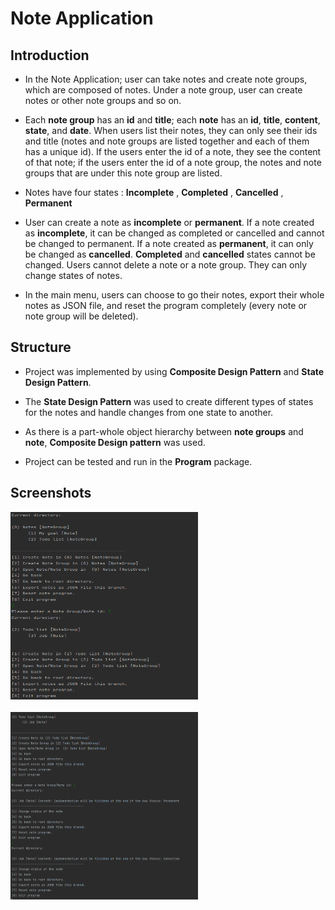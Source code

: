 # Note Application

## Introduction

- In the Note Application; user can take notes and create note groups, which are composed of notes. Under
  a note group, user can create notes or other note groups and so on.

- Each **note group** has an **id** and **title**; each **note** has an **id**, **title**, **content**, **state**, and **date**.
  When users list their notes, they can only see their ids and title (notes and note groups are listed
  together and each of them has  a unique id). If the users enter the id of a note, they  see the
  content of that note; if the users enter the id of a note group, the notes and note groups that are
  under this note group are listed.


- Notes have four states : **Incomplete** , **Completed** , **Cancelled** , **Permanent**

- User can create a note as **incomplete** or **permanent**. If a note created as **incomplete**, it can be changed
  as completed or cancelled and cannot be changed to permanent. If a note created as **permanent**, it can
  only be changed as **cancelled**. **Completed** and **cancelled** states cannot be changed. Users cannot delete a
  note or a note group. They can only change states of notes.

- In the main menu, users can choose to go their notes, export their whole notes as JSON file, and
  reset the program completely (every note or note group will be deleted).

## Structure

- Project was implemented by using **Composite Design Pattern** and **State Design Pattern**.

- The **State Design Pattern** was used to create different types of states for the notes 
and handle changes from one state to another.

- As there is a part-whole object hierarchy between  **note groups** and **note**, 
**Composite Design pattern** was used.

- Project can be tested and run in the **Program** package.


## Screenshots

<img src="screenshots/1.png" height="300" width="300" /> <br/><br/>
<img src="screenshots/2.png" height="300" width="300" />
